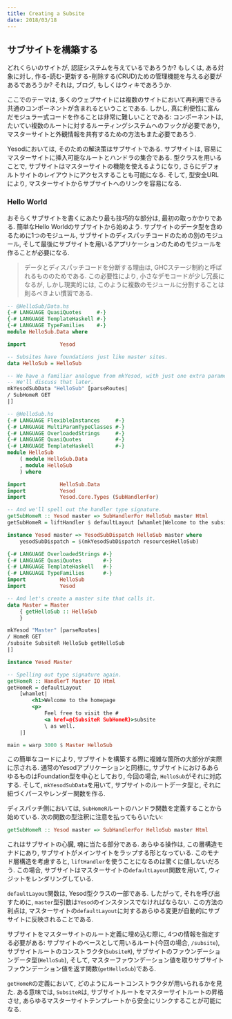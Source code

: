 ```yaml
---
title: Creating a Subsite
date: 2018/03/18
---
```


## サブサイトを構築する

どれくらいのサイトが, 認証システムを与えているであろうか? もしくは, ある対象に対し, 作る-読む-更新する-削除する(CRUD)ための管理機能を与える必要があるであろうか? それは, ブログ, もしくはウィキであろうか.

ここでのテーマは, 多くのウェブサイトには複数のサイトにおいて再利用できる共通のコンポーネントが含まれるということである. しかし, 真に利便性に富んだモジュラー式コードを作ることは非常に難しいことである: コンポーネントは, たいてい複数のルートに対するルーティングシステムへのフックが必要であり, マスターサイトと外観情報を共有するための方法もまた必要であろう.

Yesodにおいては, そのための解決策はサブサイトである. サブサイトは, 容易にマスターサイトに挿入可能なルートとハンドラの集合である. 型クラスを用いることで, サブサイトはマスターサイトの機能を使えるようになり,
さらにデフォルトサイトのレイアウトにアクセスすることも可能になる.
そして, 型安全URLにより, マスターサイトからサブサイトへのリンクを容易になる.

### Hello World

おそらくサブサイトを書くにあたり最も技巧的な部分は, 最初の取っかかりである. 簡単なHello Worldのサブサイトから始めよう. サブサイトのデータ型を含めるために1つのモジュール, サブサイトのディスパッチコードのための別のモジュール, そして最後にサブサイトを用いるアプリケーションのためのモジュールを作ることが必要になる.

> データとディスパッチコードを分断する理由は, GHCステージ制約と呼ばれるもののためである. この必要性により, 小さなデモコードが少し冗長になるが, しかし現実的には, このように複数のモジュールに分割することは則るべきよい慣習である.

```haskell
-- @HelloSub/Data.hs
{-# LANGUAGE QuasiQuotes     #-}
{-# LANGUAGE TemplateHaskell #-}
{-# LANGUAGE TypeFamilies    #-}
module HelloSub.Data where

import           Yesod

-- Subsites have foundations just like master sites.
data HelloSub = HelloSub

-- We have a familiar analogue from mkYesod, with just one extra parameter.
-- We'll discuss that later.
mkYesodSubData "HelloSub" [parseRoutes|
/ SubHomeR GET
|]
```

```haskell
-- @HelloSub.hs
{-# LANGUAGE FlexibleInstances     #-}
{-# LANGUAGE MultiParamTypeClasses #-}
{-# LANGUAGE OverloadedStrings     #-}
{-# LANGUAGE QuasiQuotes           #-}
{-# LANGUAGE TemplateHaskell       #-}
module HelloSub
    ( module HelloSub.Data
    , module HelloSub
    ) where

import           HelloSub.Data
import           Yesod
import           Yesod.Core.Types (SubHandlerFor)

-- And we'll spell out the handler type signature.
getSubHomeR :: Yesod master => SubHandlerFor HelloSub master Html
getSubHomeR = liftHandler $ defaultLayout [whamlet|Welcome to the subsite!|]

instance Yesod master => YesodSubDispatch HelloSub master where
    yesodSubDispatch = $(mkYesodSubDispatch resourcesHelloSub)
```

```haskell
{-# LANGUAGE OverloadedStrings #-}
{-# LANGUAGE QuasiQuotes       #-}
{-# LANGUAGE TemplateHaskell   #-}
{-# LANGUAGE TypeFamilies      #-}
import           HelloSub
import           Yesod

-- And let's create a master site that calls it.
data Master = Master
    { getHelloSub :: HelloSub
    }

mkYesod "Master" [parseRoutes|
/ HomeR GET
/subsite SubsiteR HelloSub getHelloSub
|]

instance Yesod Master

-- Spelling out type signature again.
getHomeR :: HandlerT Master IO Html
getHomeR = defaultLayout
    [whamlet|
        <h1>Welcome to the homepage
        <p>
            Feel free to visit the #
            <a href=@{SubsiteR SubHomeR}>subsite
            \ as well.
    |]

main = warp 3000 $ Master HelloSub
```

この簡単なコードにより, サブサイトを構築する際に複雑な箇所の大部分が実際に示される. 通常のYesodアプリケーションと同様に, サブサイトにおけるあらゆるものはFoundation型を中心としており, 今回の場合, `HelloSub`がそれに対応する. そして, `mkYesodSubData`を用いて, サブサイトのルートデータ型と, それに紐づくパースやレンダー関数を作る.

ディスパッチ側においては, `SubHomeR`ルートのハンドラ関数を定義することから始めている. 次の関数の型注釈に注意を払ってもらいたい:

```haskell
getSubHomeR :: Yesod master => SubHandlerFor HelloSub master Html
```

これはサブサイトの心臓, 魂に当たる部分である. あらゆる操作は, この層構造モナドにあり, サブサイトがメインサイトをラップする形となっている. このモナド層構造を考慮すると, `liftHandler`を使うことになるのは驚くに値しないだろう. この場合, サブサイトはマスターサイトの`defaultLayout`関数を用いて, ウィジットをレンダリングしている.

`defaultLayout`関数は, Yesod型クラスの一部である. したがって, それを呼び出すために, `master`型引数は`Yesod`のインスタンスでなければならない. この方法の利点は, マスターサイトの`defaultLayout`に対するあらゆる変更が自動的にサブサイトに反映されることである.

サブサイトをマスターサイトのルート定義に埋め込む際に, 4つの情報を指定する必要がある: サブサイトのベースとして用いるルート(今回の場合, `/subsite`), サブサイトルートのコンストラクタ(`SubsiteR`), サブサイトのファウンデーションデータ型(`HelloSub`), そして, マスターファウンデーション値を取りサブサイトファウンデーション値を返す関数(`getHelloSub`)である.

`getHomeR`の定義において, どのようにルートコンストラクタが用いられるかを見た. ある意味では, `SubsiteR`は, サブサイトルートをマスターサイトルートの昇格させ, あらゆるマスターサイトテンプレートから安全にリンクすることが可能になる.